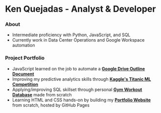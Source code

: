 # Ken Quejadas - Analyst & Developer

### About
* Intermediate proficiency with Python, JavaScript, and SQL
* Currently work in Data Center Operations and Google Workspace automation

### Project Portfolio
* JavaScript learned on the job to automate a [**Google Drive Outline Document**](https://github.com/kenquejadas/Automated-Google-Drive-Outline-Document)
* Improving my predictive analytics skills through [**Kaggle's Titanic ML Competition**](https://github.com/kenquejadas/Kaggle-Titanic-competition/)
* Applying/improving SQL skillset through personal [**Gym Workout Database**](https://github.com/kenquejadas/Gym-Workout-Relational-Database) made from scratch
* Learning HTML and CSS hands-on by building my [**Portfolio Website**](https://github.com/kenquejadas/kenquejadas.github.io) from scratch, hosted by GitHub Pages 

<!--
**kenquejadas/kenquejadas** is a ✨ _special_ ✨ repository because its `README.md` (this file) appears on your GitHub profile.

Here are some ideas to get you started:

- 🔭 I’m currently working on ...
- 🌱 I’m currently learning ...
- 👯 I’m looking to collaborate on ...
- 🤔 I’m looking for help with ...
- 💬 Ask me about ...
- 📫 How to reach me: ...
- 😄 Pronouns: ...
- ⚡ Fun fact: ...
-->
